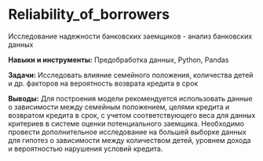 # Reliability_of_borrowers
Исследование надежности банковских заемщиков - анализ банковских данных

**Навыки и инструменты:**
Предобработка данных, Python, Pandas

**Задачи:**
Исследовать влияние семейного положения, количества детей и др. факторов на вероятность возврата кредита в срок

**Выводы:**
Для построения модели рекомендуется использовать данные о зависимости между семейным положением, целями кредита и возвратом кредита в срок, с учетом соответствующего веса для данных критериев в системе оценки потенциального заемщика.
Необходимо провести дополнительное исследование на большей выборке данных для гипотез о зависимости между количеством детей, уровнем дохода и вероятностью нарушения условий кредита.
